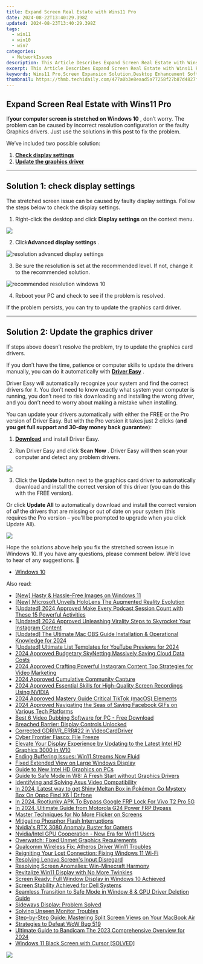 ```yaml
---
title: Expand Screen Real Estate with Wins11 Pro
date: 2024-08-22T13:40:29.398Z
updated: 2024-08-23T13:40:29.398Z
tags:
  - win11
  - win10
  - win7
categories:
  - NetworkIssues
description: This Article Describes Expand Screen Real Estate with Wins11 Pro
excerpt: This Article Describes Expand Screen Real Estate with Wins11 Pro
keywords: Wins11 Pro,Screen Expansion Solution,Desktop Enhancement Software,Add Screen Space,Multi-Monitor Support,Expand Desktop Display,Virtual Monitoring Technology
thumbnail: https://thmb.techidaily.com/477a0b3e8eaad5a77258f27b87d4827ff92a53251f6cf584b61b0ab39b309f07.jpg
---
```


## Expand Screen Real Estate with Wins11 Pro

 If**your computer screen is stretched on Windows 10** , don’t worry. The problem can be caused by incorrect resolution configuration or the faulty Graphics drivers. Just use the solutions in this post to fix the problem.

We’ve included two possible solution:

1. [**Check display settings**](#solution1)
2. [**Update the graphics driver**](#solution3)

---

## **Solution 1: check display settings**

 The stretched screen issue can be caused by faulty display settings. Follow the steps below to check the display settings.

1) Right-click the desktop and click **Display settings**  on the context menu.

![](https://images.drivereasy.com/wp-content/uploads/2017/11/img_5a17c192b55b7.jpg)

 2) Click**Advanced display settings** .

![resolution advanced display settings](https://images.drivereasy.com/wp-content/uploads/2016/08/resolution-advanced-display-settings-600x564.jpg)

 3) Be sure the resolution is set at the recommended level. If not, change it to the recommended solution.

![recommended resolution windows 10](https://images.drivereasy.com/wp-content/uploads/2016/08/recommended-resolution-windows-10-1-600x561.jpg)

4) Reboot your PC and check to see if the problem is resolved.

If the problem persists, you can try to update the graphics card driver.

---

## **Solution 2: Update the graphics driver**

 If steps above doesn’t resolve the problem, try to update the graphics card drivers.

 If you don’t have the time, patience or computer skills to update the drivers manually, you can do it automatically with **[Driver Easy](https://tools.techidaily.com/drivereasy/download/)**  .

 Driver Easy will automatically recognize your system and find the correct drivers for it. You don’t need to know exactly what system your computer is running, you don’t need to risk downloading and installing the wrong driver, and you don’t need to worry about making a mistake when installing.

 You can update your drivers automatically with either the FREE or the Pro version of Driver Easy. But with the Pro version it takes just 2 clicks (**and you get full support and 30-day money back guarantee**):

 1) **[Download](https://tools.techidaily.com/drivereasy/download/)**   and install Driver Easy.

 2) Run Driver Easy and click **Scan Now** . Driver Easy will then scan your computer and detect any problem drivers.

![](https://images.drivereasy.com/wp-content/uploads/2019/08/image-498.png)

 3) Click the **Update** button next to the graphics card driver to automatically download and install the correct version of this driver (you can do this with the FREE version).

 Or click **Update All**  to automatically download and install the correct version of _all_   the drivers that are missing or out of date on your system (this requires the Pro version – you’ll be prompted to upgrade when you click Update All).

![](https://images.drivereasy.com/wp-content/uploads/2019/08/image-499.png)

 Hope the solutions above help you fix the stretched screen issue in Windows 10\. If you have any questions, please comment below. We’d love to hear of any suggestions. 🙂

* [Windows 10](https://tools.techidaily.com/drivereasy/download/)

<ins class="adsbygoogle"
     style="display:block"
     data-ad-format="autorelaxed"
     data-ad-client="ca-pub-7571918770474297"
     data-ad-slot="1223367746"></ins>



<ins class="adsbygoogle"
     style="display:block"
     data-ad-client="ca-pub-7571918770474297"
     data-ad-slot="8358498916"
     data-ad-format="auto"
     data-full-width-responsive="true"></ins>





<span class="atpl-alsoreadstyle">Also read:</span>
<div><ul>
<li><a href="https://some-knowledge.techidaily.com/new-hasty-and-hassle-free-images-on-windows-11/"><u>[New] Hasty & Hassle-Free Images on Windows 11</u></a></li>
<li><a href="https://extra-support.techidaily.com/new-microsoft-unveils-hololens-the-augmented-reality-evolution/"><u>[New] Microsoft Unveils HoloLens  The Augmented Reality Evolution</u></a></li>
<li><a href="https://fox-access.techidaily.com/updated-2024-approved-make-every-podcast-session-count-with-these-15-powerful-activities/"><u>[Updated] 2024 Approved  Make Every Podcast Session Count with These 15 Powerful Activities</u></a></li>
<li><a href="https://instagram-video-files.techidaily.com/updated-2024-approved-unleashing-virality-steps-to-skyrocket-your-instagram-content/"><u>[Updated] 2024 Approved  Unleashing Virality  Steps to Skyrocket Your Instagram Content</u></a></li>
<li><a href="https://digital-screen-recording.techidaily.com/updated-the-ultimate-mac-obs-guide-installation-and-operational-knowledge-for-2024/"><u>[Updated] The Ultimate Mac OBS Guide  Installation & Operational Knowledge for 2024</u></a></li>
<li><a href="https://youtube-tips.techidaily.com/ed-ultimate-list-templates-for-youtube-previews-for-2024/"><u>[Updated] Ultimate List  Templates for YouTube Previews for 2024</u></a></li>
<li><a href="https://fox-links.techidaily.com/2024-approved-budgetary-skynetting-massively-saving-cloud-data-costs/"><u>2024 Approved  Budgetary SkyNetting  Massively Saving Cloud Data Costs</u></a></li>
<li><a href="https://instagram-video-recordings.techidaily.com/2024-approved-crafting-powerful-instagram-content-top-strategies-for-video-marketing/"><u>2024 Approved  Crafting Powerful Instagram Content  Top Strategies for Video Marketing</u></a></li>
<li><a href="https://facebook-video-content.techidaily.com/2024-approved-cumulative-community-capture/"><u>2024 Approved  Cumulative Community Capture</u></a></li>
<li><a href="https://screen-video-capture.techidaily.com/2024-approved-essential-skills-for-high-quality-screen-recordings-using-nvidia/"><u>2024 Approved  Essential Skills for High-Quality Screen Recordings Using NVIDIA</u></a></li>
<li><a href="https://tiktok-clips.techidaily.com/2024-approved-mastery-guide-critical-tiktok-macos-elements/"><u>2024 Approved  Mastery Guide  Critical TikTok (macOS) Elements</u></a></li>
<li><a href="https://facebook-videos.techidaily.com/2024-approved-navigating-the-seas-of-saving-facebook-gifs-on-various-tech-platforms/"><u>2024 Approved  Navigating the Seas of Saving Facebook GIFs on Various Tech Platforms</u></a></li>
<li><a href="https://smart-video-creator.techidaily.com/best-6-video-dubbing-software-for-pc-free-download/"><u>Best 6 Video Dubbing Software for PC - Free Download</u></a></li>
<li><a href="https://network-issues.techidaily.com/breached-barrier-display-controls-unlocked/"><u>Breached Barrier: Display Controls Unlocked</u></a></li>
<li><a href="https://network-issues.techidaily.com/corrected-gdrivrerr22-in-videocarddriver/"><u>Corrected GDRIVR_ERR#22 in VideoCardDriver</u></a></li>
<li><a href="https://network-issues.techidaily.com/cyber-frontier-fiasco-file-freeze/"><u>Cyber Frontier Fiasco: File Freeze</u></a></li>
<li><a href="https://network-issues.techidaily.com/elevate-your-display-experience-by-updating-to-the-latest-intel-hd-graphics-3000-in-w10/"><u>Elevate Your Display Experience by Updating to the Latest Intel HD Graphics 3000 in W10</u></a></li>
<li><a href="https://network-issues.techidaily.com/ending-buffering-issues-win11-streams-now-fluid/"><u>Ending Buffering Issues: Win11 Streams Now Fluid</u></a></li>
<li><a href="https://network-issues.techidaily.com/fixed-extended-view-on-large-windows-display/"><u>Fixed Extended View on Large Windows Display</u></a></li>
<li><a href="https://network-issues.techidaily.com/guide-to-new-intel-hd-graphics-on-pcs/"><u>Guide to New Intel HD Graphics on PCs</u></a></li>
<li><a href="https://network-issues.techidaily.com/guide-to-safe-mode-in-w8-a-fresh-start-without-graphics-drivers/"><u>Guide to Safe Mode in W8: A Fresh Start without Graphics Drivers</u></a></li>
<li><a href="https://network-issues.techidaily.com/identifying-and-solving-asus-video-compatibility/"><u>Identifying and Solving Asus Video Compatibility</u></a></li>
<li><a href="https://android-pokemon-go.techidaily.com/in-2024-latest-way-to-get-shiny-meltan-box-in-pokemon-go-mystery-box-on-oppo-find-x6-drfone-by-drfone-virtual-android/"><u>In 2024, Latest way to get Shiny Meltan Box in Pokémon Go Mystery Box On Oppo Find X6 | Dr.fone</u></a></li>
<li><a href="https://android-unlock.techidaily.com/in-2024-rootjunky-apk-to-bypass-google-frp-lock-for-vivo-t2-pro-5g-by-drfone-android/"><u>In 2024, Rootjunky APK To Bypass Google FRP Lock For Vivo T2 Pro 5G</u></a></li>
<li><a href="https://android-frp.techidaily.com/in-2024-ultimate-guide-from-motorola-g24-power-frp-bypass-by-drfone-android/"><u>In 2024, Ultimate Guide from Motorola G24 Power FRP Bypass</u></a></li>
<li><a href="https://network-issues.techidaily.com/master-techniques-for-no-more-flicker-on-screens/"><u>Master Techniques for No More Flicker on Screens</u></a></li>
<li><a href="https://network-issues.techidaily.com/mitigating-phosphor-flash-interruptions/"><u>Mitigating Phosphor Flash Interruptions</u></a></li>
<li><a href="https://network-issues.techidaily.com/nvidias-rtx-3080-anomaly-buster-for-gamers/"><u>Nvidia's RTX 3080 Anomaly Buster for Gamers</u></a></li>
<li><a href="https://network-issues.techidaily.com/nvidiaintel-gpu-cooperation-new-era-for-win11-users/"><u>Nvidia/Intel GPU Cooperation - New Era for Win11 Users</u></a></li>
<li><a href="https://network-issues.techidaily.com/overwatch-fixed-unmet-graphics-requirements/"><u>Overwatch: Fixed Unmet Graphics Requirements</u></a></li>
<li><a href="https://network-issues.techidaily.com/qualcomm-wireless-fix-atheros-driver-win11-troubles/"><u>Qualcomm Wireless Fix: Atheros Driver Win11 Troubles</u></a></li>
<li><a href="https://network-issues.techidaily.com/reigniting-your-lost-connection-fixing-windows-11-wi-fi/"><u>Reigniting Your Lost Connection: Fixing Windows 11 Wi-Fi</u></a></li>
<li><a href="https://network-issues.techidaily.com/resolving-lenovo-screens-input-disregard/"><u>Resolving Lenovo Screen's Input Disregard</u></a></li>
<li><a href="https://network-issues.techidaily.com/resolving-screen-anomalies-win-minecraft-harmony/"><u>Resolving Screen Anomalies: Win-Minecraft Harmony</u></a></li>
<li><a href="https://network-issues.techidaily.com/revitalize-win11-display-with-no-more-twinkles/"><u>Revitalize Win11 Display with No More Twinkles</u></a></li>
<li><a href="https://network-issues.techidaily.com/screen-ready-full-window-display-in-windows-10-achieved/"><u>Screen Ready: Full Window Display in Windows 10 Achieved</u></a></li>
<li><a href="https://network-issues.techidaily.com/screen-stability-achieved-for-dell-systems/"><u>Screen Stability Achieved for Dell Systems</u></a></li>
<li><a href="https://network-issues.techidaily.com/seamless-transition-to-safe-mode-in-window-8-and-gpu-driver-deletion-guide/"><u>Seamless Transition to Safe Mode in Window 8 & GPU Driver Deletion Guide</u></a></li>
<li><a href="https://network-issues.techidaily.com/sideways-display-problem-solved/"><u>Sideways Display: Problem Solved</u></a></li>
<li><a href="https://network-issues.techidaily.com/solving-unseen-monitor-troubles/"><u>Solving Unseen Monitor Troubles</u></a></li>
<li><a href="https://techno-recovery.techidaily.com/step-by-step-guide-mastering-split-screen-views-on-your-macbook-air/"><u>Step-by-Step Guide: Mastering Split Screen Views on Your MacBook Air</u></a></li>
<li><a href="https://network-issues.techidaily.com/strategies-to-defeat-wow-bug-519/"><u>Strategies to Defeat WoW Bug 519</u></a></li>
<li><a href="https://digital-screen-recording.techidaily.com/ultimate-guide-to-bandicam-the-2023-comprehensive-overview-for-2024/"><u>Ultimate Guide to Bandicam  The 2023 Comprehensive Overview for 2024</u></a></li>
<li><a href="https://network-issues.techidaily.com/windows-11-black-screen-with-cursor-solved/"><u>Windows 11 Black Screen with Cursor [SOLVED]</u></a></li>
</ul></div>

<!-- affiliate ads begin -->
<a href="https://secure.2checkout.com/order/checkout.php?PRODS=3727260&QTY=1&AFFILIATE=108875&CART=1"><img src="http://www.aiseesoft.com/avangate/30p/banner.jpg" border="0"></a>
<!-- affiliate ads end -->